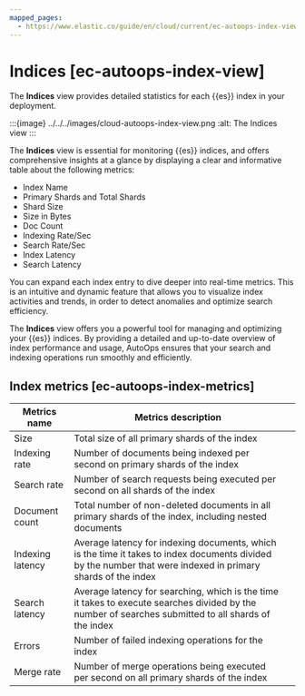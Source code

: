 ```yaml
---
mapped_pages:
  - https://www.elastic.co/guide/en/cloud/current/ec-autoops-index-view.html
---
```


# Indices [ec-autoops-index-view]

The **Indices** view provides detailed statistics for each {{es}} index in your deployment.

:::{image} ../../../images/cloud-autoops-index-view.png
:alt: The Indices view
:::

The **Indices** view is essential for monitoring {{es}} indices, and offers comprehensive insights at a glance by displaying a clear and informative table about the following metrics:

* Index Name
* Primary Shards and Total Shards
* Shard Size
* Size in Bytes
* Doc Count
* Indexing Rate/Sec
* Search Rate/Sec
* Index Latency
* Search Latency

You can expand each index entry to dive deeper into real-time metrics. This is an intuitive and dynamic feature that allows you to visualize index activities and trends, in order to detect anomalies and optimize search efficiency.

The **Indices** view offers you a powerful tool for managing and optimizing your {{es}} indices. By providing a detailed and up-to-date overview of index performance and usage, AutoOps ensures that your search and indexing operations run smoothly and efficiently.


## Index metrics [ec-autoops-index-metrics]

| Metrics name | Metrics description |  |
| --- | --- | --- |
| Size | Total size of all primary shards of the index |  |
| Indexing rate | Number of documents being indexed per second on primary shards of the index |  |
| Search rate | Number of search requests being executed per second on all shards of the index |  |
| Document count | Total number of non-deleted documents in all primary shards of the index, including nested documents |  |
| Indexing latency | Average latency for indexing documents, which is the time it takes to index documents divided by the number that were indexed in primary shards of the index |  |
| Search latency | Average latency for searching, which is the time it takes to execute searches divided by the number of searches submitted to all shards of the index |  |
| Errors | Number of failed indexing operations for the index |  |
| Merge rate | Number of merge operations being executed per second on all primary shards of the index |  |

